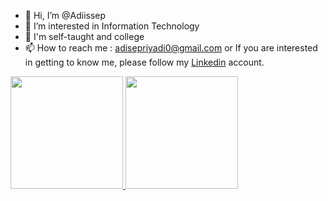 - 👋 Hi, I’m @Adiissep
- 👀 I’m interested in Information Technology
- 🌱 I'm self-taught and college
- 📫 How to reach me : adisepriyadi0@gmail.com  or If you are interested in getting to know me, please follow my [Linkedin](https://www.linkedin.com/in/adisepriyadi/) account.


<p align="left">
<a href="https://github.com/Adiissep">
  <img height="180em" src="https://github-readme-stats-eight-theta.vercel.app/api?username=Adiissep&show_icons=true&theme=algolia&include_all_commits=true&count_private=true"/>
  <img height="180em" src="https://github-readme-stats-eight-theta.vercel.app/api/top-langs/?username=Adiissep&layout=compact&langs_count=8&theme=algolia"/>
</a>
</p>

<!---
Adiissep/Adiissep is a ✨ special ✨ repository because its `README.md` (this file) appears on your GitHub profile.
You can click the Preview link to take a look at your changes.
--->
